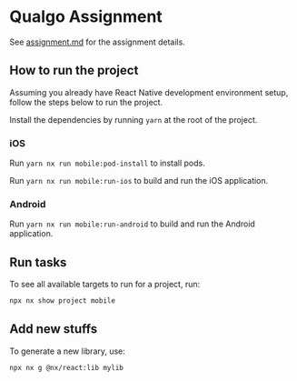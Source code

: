 # Qualgo Assignment

See [assignment.md](./assignment.md) for the assignment details.

## How to run the project

Assuming you already have React Native development environment setup, follow the steps below to run the project.

Install the dependencies by running `yarn` at the root of the project.

### iOS

Run `yarn nx run mobile:pod-install` to install pods.

Run `yarn nx run mobile:run-ios` to build and run the iOS application.

### Android

Run `yarn nx run mobile:run-android` to build and run the Android application.

## Run tasks

To see all available targets to run for a project, run:

```sh
npx nx show project mobile
```

## Add new stuffs

To generate a new library, use:

```sh
npx nx g @nx/react:lib mylib
```
